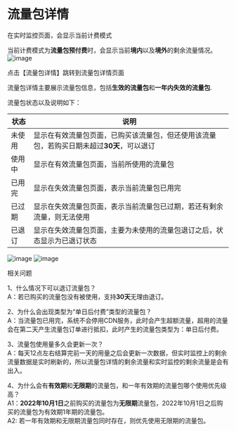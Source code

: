 # 流量包详情

在实时监控页面，会显示当前计费模式

当前计费模式为<strong>流量包预付费</strong>时，会显示当前<strong>境内</strong>以及<strong>境外</strong>的剩余流量情况。
![image](https://user-images.githubusercontent.com/89777962/207570509-b0436c19-9a71-48f5-918e-4d4d4e6e10e8.png)


点击【流量包详情】跳转到流量包详情页面

流量包详情主要展示流量包信息，包括<strong>生效的流量包</strong>和<strong>一年内失效的流量包</strong>.

流量包状态以及说明如下：

|状态|说明|
|---|---|
|未使用|显示在有效流量包页面，已购买该流量包，但还使用该流量包，若购买日期未超过<strong>30天</strong>，可以退订|
|使用中|显示在有效流量包页面，当前所使用的流量包|
|已用完|显示在失效流量包页面，表示当前流量包已用完|
|已过期|显示在失效流量包页面，表示当前流量包已过期，若还有剩余流量，则无法使用|
|已退订|显示在失效流量包页面，主要为未使用的流量包退订之后，状态显示为已退订状态|

![image](https://user-images.githubusercontent.com/89777962/207570701-9ae89f78-fdac-455f-8c64-6c35d15e8593.png)
![image](https://user-images.githubusercontent.com/89777962/207570745-9984687f-d39a-418d-b67a-07e31ec281b4.png)



相关问题

1、什么情况下可以退订流量包？
</br>A：若已购买的流量包没有被使用，支持<strong>30天</strong>无理由退订。

2、为什么会出现类型为“单日后付费”类型的流量包？
</br>A：当流量包已用完，系统不会停用CDN服务，此时会产生超额流量，超用的流量会在第二天产生流量包订单进行抵扣，此时产生的流量包类型为：单日后付费。

3、流量包使用量多久会更新一次？
</br>A：每天12点左右结算完前一天的用量之后会更新一次数据，但实时监控上的剩余流量数据是实时刷新的，所以流量包详情的剩余流量和实时监控的剩余流量是会有出入。

4、为什么会有<strong>有效期</strong>和<strong>无限期</strong>的流量包，和一年有效期的流量包哪个使用优先级高？
</br>A1：<strong>2022年10月1日</strong>之前购买的流量包为<strong>无限期</strong>流量包，2022年10月1日之后购买的流量包为有效期1年期的流量包。
</br>A2: 若一年有效期和无限期流量包同时存在，则优先使用无限期的流量包。

